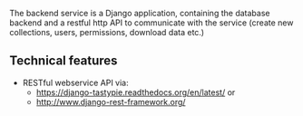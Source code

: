 The backend service is a Django application, containing the database backend and
a restful http API to communicate with the service (create new collections, users,
permissions, download data etc.)

## Technical features
* RESTful webservice API via:
  * https://django-tastypie.readthedocs.org/en/latest/ or
  * http://www.django-rest-framework.org/
